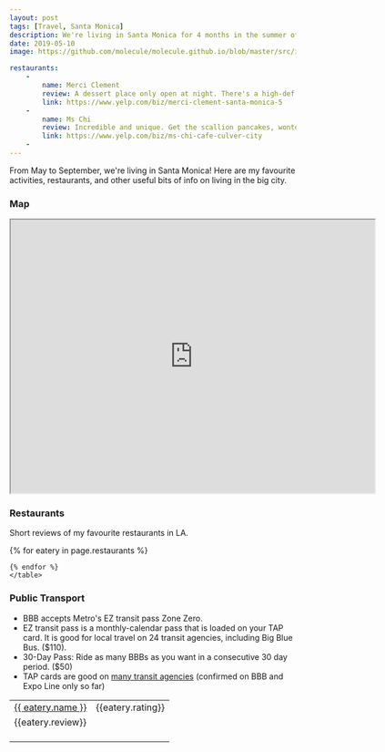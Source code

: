 ```yaml
---
layout: post
tags: [Travel, Santa Monica]
description: We're living in Santa Monica for 4 months in the summer of 2019. These are my notes about what we learned in the city!
date: 2019-05-10
image: https://github.com/molecule/molecule.github.io/blob/master/src/img/roses/thornless-kathleen-harrop.png

restaurants:
    -
        name: Merci Clement
        review: A dessert place only open at night. There's a high-def slow-mo video of dessert construction playing on loop to convince you these people are mad dessert scientists. The belgian waffle square w/ a scoop of ice cream is a joy. We're going back to try their insane cinnamon roll croissant.
        link: https://www.yelp.com/biz/merci-clement-santa-monica-5
    -
        name: Ms Chi
        review: Incredible and unique. Get the scallion pancakes, wontons in chili oil, sizzling pork potstickers, and for dessert a chocolate mochi donut and hedgehog bao. I didn't love the famous cheeseburger potstickers but they are VERY unique.
        link: https://www.yelp.com/biz/ms-chi-cafe-culver-city
    - 
---
```

From May to September, we're living in Santa Monica! Here are my favourite activities, restaurants, and other useful bits of info on living in the big city.

### Map

<iframe src="https://www.google.com/maps/d/u/0/embed?mid=1Q9APvH4IJ2AWszDQ0YZUKJrsuzWIpwS3" width="640" height="480"></iframe>

### Restaurants
Short reviews of my favourite restaurants in LA.

<div>
    <table>
    {% for eatery in page.restaurants %}
        <tr> 
            <td><a href="{{eatery.link}}">{{ eatery.name }}</a></td>
            <td>{{eatery.rating}}</td>
        </tr>
        <tr> 
            <td>{{eatery.review}} <br><br></td>
        </tr>

    {% endfor %}
    </table>
</div><!--end of restayrabts-->

### Public Transport
- BBB accepts Metro's EZ transit pass Zone Zero.
- EZ transit pass is a monthly-calendar pass that is loaded on your TAP card. It is good for local travel on 24 transit agencies, including Big Blue Bus. ($110).
- 30-Day Pass: Ride as many BBBs as you want in a consecutive 30 day period. ($50)
- TAP cards are good on [many transit agencies](https://www.metro.net/riding/fares/) (confirmed on BBB and Expo Line only so far)
